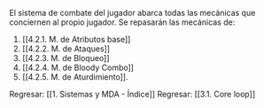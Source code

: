 
El sistema de combate del jugador abarca todas las mecánicas que conciernen al propio jugador. Se repasarán las mecánicas de:

1. [[4.2.1. M. de Atributos base]]
2. [[4.2.2. M. de Ataques]]
3. [[4.2.3. M. de Bloqueo]]
5. [[4.2.4. M. de Bloody Combo]]
6. [[4.2.5. M. de Aturdimiento]].


Regresar: [[1. Sistemas y MDA - Índice]]
Regresar: [[3.1. Core loop]]